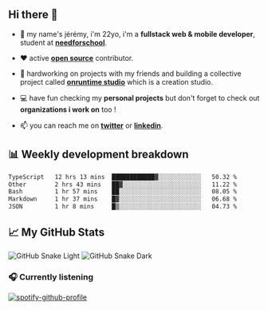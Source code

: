 ## Hi there 👋

- 👦 my name's jérémy, i'm 22yo, i'm a **fullstack web & mobile developer**, student at **[needforschool](https://www.needfor-school.com/)**.

- ❤️ active **[open source](https://github.com/jerembdn)** contributor.

- 🧠 hardworking on projects with my friends and building a collective project called **[onruntime studio](https://github.com/onruntime)** which is a creation studio.

- 💻 have fun checking my **personal projects** but don't forget to check out **organizations i work on** too !

- 📫 you can reach me on **[twitter](https://twitter.com/jerembdn)** or **[linkedin](https://www.linkedin.com/in/jeremybdn/)**.

## 📊 Weekly development breakdown

<!--START_SECTION:waka-->

```txt
TypeScript   12 hrs 13 mins  ████████████▓░░░░░░░░░░░░   50.32 %
Other        2 hrs 43 mins   ██▓░░░░░░░░░░░░░░░░░░░░░░   11.22 %
Bash         1 hr 57 mins    ██░░░░░░░░░░░░░░░░░░░░░░░   08.05 %
Markdown     1 hr 37 mins    █▓░░░░░░░░░░░░░░░░░░░░░░░   06.68 %
JSON         1 hr 8 mins     █▒░░░░░░░░░░░░░░░░░░░░░░░   04.73 %
```

<!--END_SECTION:waka-->

## 📈 My GitHub Stats

![GitHub Snake Light](https://raw.githubusercontent.com/jerembdn/jerembdn/output/github-contribution-grid-snake.svg#gh-light-mode-only)
![GitHub Snake Dark](https://raw.githubusercontent.com/jerembdn/jerembdn/output/github-contribution-grid-snake-dark.svg#gh-dark-mode-only)

### 🎧 Currently listening

[![spotify-github-profile](https://spotify-github-profile.vercel.app/api/view?uid=31ugdvkonmhxzbnkai2r7ue2empe&cover_image=true&theme=natemoo-re&show_offline=false&background_color=121212&bar_color=3356d7&bar_color_cover=false)](https://open.spotify.com/user/31225jnpumbhbpldcz2wjg24aymi)
